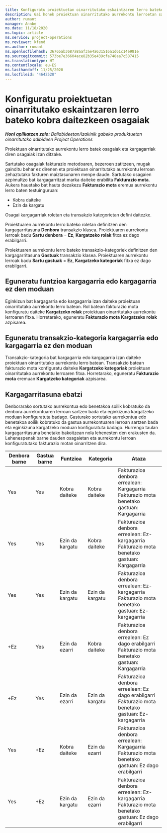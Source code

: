 ```yaml
---
title: Konfiguratu proiektuetan oinarritutako eskaintzaren lerro bateko kobra daitezkeen osagaiak
description: Gai honek proiektuan oinarritutako aurrekontu lerroetan sartutako, kargatzeko eta kargatu ezin diren osagaiei buruzko informazioa eskaintzen du.
author: rumant
manager: Annbe
ms.date: 11/18/2020
ms.topic: article
ms.service: project-operations
ms.reviewer: kfend
ms.author: rumant
ms.openlocfilehash: 36765ab3687a8aaf3ae4a631516a1d61c14e981e
ms.sourcegitcommit: 573be7e36604ace82b35e439cfa748aa7c587415
ms.translationtype: HT
ms.contentlocale: eu-ES
ms.lasthandoff: 11/25/2020
ms.locfileid: "4642528"
---
```

# <a name="configure-the-chargeable-components-of-a-project-based-quote-line"></a>Konfiguratu proiektuetan oinarritutako eskaintzaren lerro bateko kobra daitezkeen osagaiak

_**Honi aplikatzen zaio:** Baliabideetan/Izakinik gabeko produktuetan oinarritutako adibideen Project Operations_

Proiektuan oinarritutako aurrekontu lerro batek osagaiak eta kargagarriak diren osagaiak izan ditzake.

Sartutako osagaiak fakturazio metodoaren, bezeroen zatitzeen, mugak gainditu behar ez direnen eta proiektuan oinarritutako aurrekontu lerroan zehaztutako fakturen maiztasunaren menpe daude.
Sartutako osagaien azpimultzo bat kargagarritzat marka daiteke erabilita **Fakturazio mota**. Aukera hauetako bat hauta dezakezu **Fakturazio mota** eremua aurrekontu lerro baten testuinguruan:

   - Kobra daiteke
   - Ezin da kargatu

Osagai kargagarriak roletan eta transakzio kategorietan defini daitezke.

Proiektuaren aurrekontu lerro bateko roletan definitzen den kargagarritasuna **Denbora** transakzio klasea. Proiektuaren aurrekontu lerroak badu **Sartu denbora** = **Ez**, **Kargatzeko rolak** fitxa ez dago erabilgarri.

Proiektuaren aurrekontu lerro bateko transakzio-kategoriek definitzen den kargagarritasuna **Gastuak** transakzio klasea. Proiektuaren aurrekontu lerroak badu **Sartu gastuak** = **Ez**, **Kargatzeko kategoriak** fitxa ez dago erabilgarri.

## <a name="update-a-role-to-be-chargeable-or-non-chargeable"></a>Eguneratu funtzioa kargagarria edo kargagarria ez den moduan
Eginkizun bat kargagarria edo kargagarria izan daiteke proiektuan oinarritutako aurrekontu lerro batean. Rol batean fakturazio mota konfiguratu daiteke **Kargatzeko rolak** proiektuan oinarritutako aurrekontu lerroaren fitxa. Horretarako, eguneratu **Fakturazio mota** **Kargatzeko rolak** azpisarea. 

## <a name="update-a-transaction-category-to-be-chargeable-or-non-chargeable"></a>Eguneratu transakzio-kategoria kargagarria edo kargagarria ez den moduan
Transakzio-kategoria bat kargagarria edo kargagarria izan daiteke proiektuan oinarritutako aurrekontu lerro batean. Transakzio batean fakturazio mota konfiguratu daiteke **Kargatzeko kategoriak** proiektuan oinarritutako aurrekontu lerroaren fitxa. Horretarako, eguneratu **Fakturazio mota** eremuan **Kargatzeko kategoriak** azpisarea. 

## <a name="resolve-chargeability"></a>Kargagarritasuna ebatzi

Denborarako sortutako aurrekontua edo benetakoa soilik kobratuko da denbora aurrekontuaren lerroan sartzen bada eta eginkizuna kargatzeko moduan konfiguratuta badago.
Gasturako sortutako aurrekontua edo benetakoa soilik kobratuko da gastua aurrekontuaren lerroan sartzen bada eta eginkizuna kargatzeko moduan konfiguratuta badago. Hurrengo taulan kargagarritasuna benetako bakoitzean nola lehenesten den erakusten da. Lehenespenak barne dauden osagaietan eta aurrekontu lerroan konfiguratutako fakturazio motan oinarritzen dira.

| Denbora barne | Gastua barne | Funtzioa | Kategoria | Ataza |
| --- | --- | --- | --- | --- |
| Yes | Yes | Kobra daiteke | Kobra daiteke | Fakturazioa denbora errealean: Kargagarria </br>Fakturazio mota benetako gastuan: Kargagarria |
| Yes | Yes | Ezin da kargatu | Kobra daiteke | Fakturazioa denbora errealean: Ez-kargagarria </br>Fakturazio mota benetako gastuan: Kargagarria |
| Yes | Yes | Ezin da kargatu | Ezin da kargatu | Fakturazioa denbora errealean: Ez-kargagarria </br>Fakturazio mota benetako gastuan: Ez-kargagarria |
| +Ez | Yes | Ezin da ezarri | Kobra daiteke | Fakturazioa denbora errealean: Ez dago erabilgarri </br>Fakturazio mota benetako gastuan: Kargagarria |
| +Ez | Yes | Ezin da ezarri | Ezin da kargatu | Fakturazioa denbora errealean: Ez dago erabilgarri </br>Fakturazio mota benetako gastuan: Ez-kargagarria |
| Yes | +Ez | Kobra daiteke | Ezin da ezarri | Fakturazioa denbora errealean: Kargagarria </br>Fakturazio mota benetako gastuan: Ez dago erabilgarri |
| Yes | +Ez | Ezin da kargatu | Ezin da ezarri | Fakturazioa denbora errealean: Ez-kargagarria </br> Fakturazio mota benetako gastuan: Ez dago erabilgarri |
